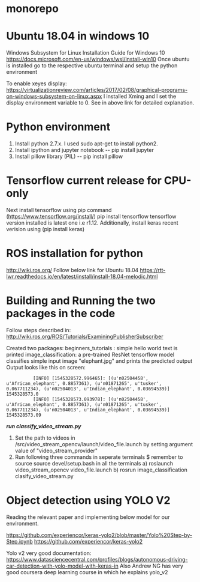 # monorepo


# Ubuntu 18.04 in windows 10
Windows Subsystem for Linux Installation Guide for Windows 10
https://docs.microsoft.com/en-us/windows/wsl/install-win10
Once ubuntu is installed go to the respective ubuntu terminal and setup the python environment 

To enable xeyes display: https://virtualizationreview.com/articles/2017/02/08/graphical-programs-on-windows-subsystem-on-linux.aspx
I installed Xming and I set the display environment variable to 0. See in above link for detailed explanation.

# Python environment
1) Install python 2.7.x. I used sudo apt-get to install python2. 
2) Install ipython and jupyter notebook --  pip install jupyter
3) Install pillow library (PIL) --  pip install pillow 

# Tensorflow current release for CPU-only
Next install tensorflow using pip command (https://www.tensorflow.org/install/)
pip install tensorflow
tensorflow version installed is latest one i.e r1.12. 
Additionally, install keras recent verision using (pip install keras)

# ROS installation for python
http://wiki.ros.org/
Follow below link for Ubuntu 18.04
https://rtt-lwr.readthedocs.io/en/latest/install/install-18.04-melodic.html

# Building and Running the two packages in the code

Follow steps described in:
http://wiki.ros.org/ROS/Tutorials/ExaminingPublisherSubscriber

Created two packages:
   beginners_tutorials : simple hello world text is printed
   image_classification: a pre-trained ResNet tensorflow model classifies simple input image "elephant.jpg" and prints the predicted output
	Output looks like this on screen:

              [INFO] [1545328572.996465]: [(u'n02504458', u'African_elephant', 0.8857361), (u'n01871265', u'tusker', 0.067711234), (u'n02504013', u'Indian_elephant', 0.03694539)] 1545328573.0
              [INFO] [1545328573.093978]: [(u'n02504458', u'African_elephant', 0.8857361), (u'n01871265', u'tusker', 0.067711234), (u'n02504013', u'Indian_elephant', 0.03694539)] 1545328573.09



***************************************run classify_video_stream.py***************************************
1) Set the path to videos in <PATH to monorepo>/src/video_stream_opencv/launch/video_file.launch by setting argument value of "video_stream_provider"
2) Run following three commands in seperate terminals
         $ remember to source source devel/setup.bash in all the terminals
       a) roslaunch video_stream_opencv video_file.launch
       b) rosrun image_classification clasify_video_stream.py 
	
	
# Object detection using YOLO V2 
Reading the relevant paper and implementing below model for our environment.

https://github.com/experiencor/keras-yolo2/blob/master/Yolo%20Step-by-Step.ipynb
https://github.com/experiencor/keras-yolo2

Yolo v2 very good documentation:
https://www.datasciencecentral.com/profiles/blogs/autonomous-driving-car-detection-with-yolo-model-with-keras-in
Also Andrew NG has very good coursera deep learning course in which he explains yolo_v2



	




